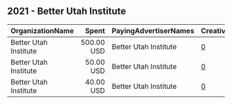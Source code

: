 ## 2021 - Better Utah Institute 
|OrganizationName|Spent|PayingAdvertiserNames|CreativeUrls|Impressions|Genders|AgeBrackets|CountryCodes|BillingAddresses|CandidateBallotInformation|
|:---|---:|:---|:---|---:|:---|:---|:---|:---|:---|
|Better Utah Institute|500.00 USD|Better Utah Institute|[0](https://www.snap.com/political-ads/asset/423f1d64d393540304317ce57de787950333c140a5ca8084c4556b2bd15d93ef?mediaType=mp4)|235,761||40-|united states|US|Civic Engagement Toolkit|
|Better Utah Institute|50.00 USD|Better Utah Institute|[0](https://www.snap.com/political-ads/asset/cbbeb867e044f03527c59ec6521beedf3e576490fc636add00949454593ecd8a?mediaType=mp4)|6,210||18+|united states|US|Ballots are in the mail learn more about here|
|Better Utah Institute|40.00 USD|Better Utah Institute|[0](https://www.snap.com/political-ads/asset/8c957780a6f6014b70ef197b0dd1fb642b397510153d5e44267a6ba28bd0667b?mediaType=mp4)|18,201||17+|united states|US|RCV|
